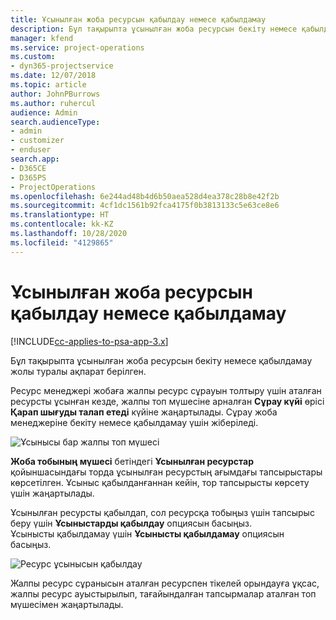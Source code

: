 ```yaml
---
title: Ұсынылған жоба ресурсын қабылдау немесе қабылдамау
description: Бұл тақырыпта ұсынылған жоба ресурсын бекіту немесе қабылдамау жолы туралы ақпарат берілген.
manager: kfend
ms.service: project-operations
ms.custom:
- dyn365-projectservice
ms.date: 12/07/2018
ms.topic: article
author: JohnPBurrows
ms.author: ruhercul
audience: Admin
search.audienceType:
- admin
- customizer
- enduser
search.app:
- D365CE
- D365PS
- ProjectOperations
ms.openlocfilehash: 6e244ad48b4d6b50aea528d4ea378c28b8e42f2b
ms.sourcegitcommit: 4cf1dc1561b92fca4175f0b3813133c5e63ce8e6
ms.translationtype: HT
ms.contentlocale: kk-KZ
ms.lasthandoff: 10/28/2020
ms.locfileid: "4129865"
---
```

# <a name="accept-or-reject-a-proposed-project-resource"></a>Ұсынылған жоба ресурсын қабылдау немесе қабылдамау

[!INCLUDE[cc-applies-to-psa-app-3.x](../includes/cc-applies-to-psa-app-3x.md)]

Бұл тақырыпта ұсынылған жоба ресурсын бекіту немесе қабылдамау жолы туралы ақпарат берілген.

Ресурс менеджері жобаға жалпы ресурс сұрауын толтыру үшін аталған ресурсты ұсынған кезде, жалпы топ мүшесіне арналған **Сұрау күйі** өрісі **Қарап шығуды талап етеді** күйіне жаңартылады. Сұрау жоба менеджеріне бекіту немесе қабылдамау үшін жіберіледі.

![Ұсынысы бар жалпы топ мүшесі](media/RM-how-to-19.png)

**Жоба тобының мүшесі** бетіндегі **Ұсынылған ресурстар** қойыншасындағы торда ұсынылған ресурстың ағымдағы тапсырыстары көрсетілген. Ұсыныс қабылданғаннан кейін, тор тапсырысты көрсету үшін жаңартылады. 

Ұсынылған ресурсты қабылдап, сол ресурсқа тобыңыз үшін тапсырыс беру үшін **Ұсыныстарды қабылдау** опциясын басыңыз.  
Ұсынысты қабылдамау үшін **Ұсынысты қабылдамау** опциясын басыңыз.

![Ресурс ұсынысын қабылдау](media/RM-how-to-20.png) 

Жалпы ресурс сұранысын аталған ресурспен тікелей орындауға ұқсас, жалпы ресурс ауыстырылып, тағайындалған тапсырмалар аталған топ мүшесімен жаңартылады.
